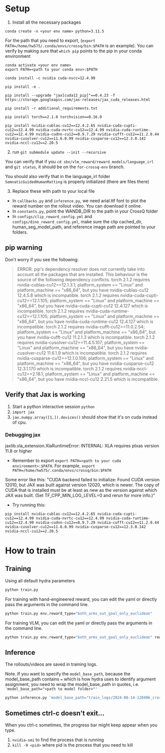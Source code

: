 # Setup
1. Install all the necessary packages
```
conda create -n <your env name> python=3.11.5
```

For the path that you need to export, (`export PATH=/home/hw575/.conda/envs/crossq/bin:$PATH` is an example). You can verify by making sure that `which pip` points to the pip in your conda environment
```
conda activate <your env name>
export PATH=<path to your conda env>:$PATH
```


```
conda install -c nvidia cuda-nvcc=12.4.99

pip install -e .

pip install --upgrade "jax[cuda12_pip]"==0.4.23 -f https://storage.googleapis.com/jax-releases/jax_cuda_releases.html

pip install -r additional_requirements.txt

pip install torch==2.1.0 torchvision==0.16.0

pip install nvidia-cublas-cu12==12.4.2.65 nvidia-cuda-cupti-cu12==12.4.99 nvidia-cuda-nvrtc-cu12==12.4.99 nvidia-cuda-runtime-cu12==12.4.99 nvidia-cudnn-cu12==8.9.7.29 nvidia-cufft-cu12==11.2.0.44 nvidia-cusolver-cu12==11.6.0.99 nvidia-cusparse-cu12==12.3.0.142 nvidia-nccl-cu12==2.20.5
```

2. run `git submodule update --init --recursive`

You can verify that if you `cd sbx/vlm_reward/reward_models/language_irl` and `git status`, it should be on the `for-crossq-env` branch.

You should also verify that in the language_irl folder `SemnaticGuidedHumanMatting` is properly initialized (there are files there)

3. Replace these with path to your local file
- In `callbacks.py` and `inference.py`, we need arial.ttf font to plot the reward number on the rollout video. You can download it online.
- In `constants.py`, point the WANDB_DIR to the path in your CrossQ folder
- In `configs/clip_reward_config.yml` and `configs/dino_reward_config.yml`, make sure the clip cached_dir, human_seg_model_path, and reference image path are pointed to your folders.


## pip warning
Don't worry if you see the following:
> ERROR: pip's dependency resolver does not currently take into account all the packages that are installed. This behaviour is the source of the following dependency conflicts.
torch 2.1.2 requires nvidia-cublas-cu12==12.1.3.1; platform_system == "Linux" and platform_machine == "x86_64", but you have nvidia-cublas-cu12 12.4.5.8 which is incompatible.
torch 2.1.2 requires nvidia-cuda-cupti-cu12==12.1.105; platform_system == "Linux" and platform_machine == "x86_64", but you have nvidia-cuda-cupti-cu12 12.4.127 which is incompatible.
torch 2.1.2 requires nvidia-cuda-runtime-cu12==12.1.105; platform_system == "Linux" and platform_machine == "x86_64", but you have nvidia-cuda-runtime-cu12 12.4.127 which is incompatible.
torch 2.1.2 requires nvidia-cufft-cu12==11.0.2.54; platform_system == "Linux" and platform_machine == "x86_64", but you have nvidia-cufft-cu12 11.2.1.3 which is incompatible.
torch 2.1.2 requires nvidia-cusolver-cu12==11.4.5.107; platform_system == "Linux" and platform_machine == "x86_64", but you have nvidia-cusolver-cu12 11.6.1.9 which is incompatible.
torch 2.1.2 requires nvidia-cusparse-cu12==12.1.0.106; platform_system == "Linux" and platform_machine == "x86_64", but you have nvidia-cusparse-cu12 12.3.1.170 which is incompatible.
torch 2.1.2 requires nvidia-nccl-cu12==2.18.1; platform_system == "Linux" and platform_machine == "x86_64", but you have nvidia-nccl-cu12 2.21.5 which is incompatible.



## Verify that Jax is working

1. Start a python interactive session `python`
2. `import jax`
3. `jax.numpy.array([1,]).devices()` should show that it's on cuda instead of cpu.

### Debugging jax

jaxlib.xla_extension.XlaRuntimeError: INTERNAL: XLA requires ptxas version 11.8 or higher

- Remember to export `export PATH=<path to your cuda environment>:$PATH`. For example, `export PATH=/home/hw575/.conda/envs/crossq/bin:$PATH`

Some error like this: "CUDA backend failed to initialize: Found CUDA version 12010, but JAX was built against version 12020, which is newer. The copy of CUDA that is installed must be at least as new as the version against which JAX was built. (Set TF_CPP_MIN_LOG_LEVEL=0 and rerun for more info.)"

- Try running this:
```
pip install nvidia-cublas-cu12==12.4.2.65 nvidia-cuda-cupti-cu12==12.4.99 nvidia-cuda-nvrtc-cu12==12.4.99 nvidia-cuda-runtime-cu12==12.4.99 nvidia-cudnn-cu12==8.9.7.29 nvidia-cufft-cu12==11.2.0.44 nvidia-cusolver-cu12==11.6.0.99 nvidia-cusparse-cu12==12.3.0.142 nvidia-nccl-cu12==2.20.5
```

# How to train

## Training
Using all default hydra parameters
```bash
python train.py 
```

For training with hand-engineered reward, you can edit the yaml or directly pass the arguments in the command line.
```bash
python train.py env.reward_type="both_arms_out_goal_only_euclidean"
``` 

For training VLM, you can edit the yaml or directly pass the arguments in the command line.
```bash
python train.py env.reward_type="both_arms_out_goal_only_euclidean" reward_model=patch_wasserstein
``` 

## Inference
The rollouts/videos are saved in training logs.

Note. If you want to specify the `model_base_path`, because the model_base_path contains `=` which is how hydra uses to identify argument assignment, you need to wrap the model_base_path in quotes, i.e. `'model_base_path="<path to model folder>"'`
```bash
python inference.py 'model_base_path="train_logs/2024-08-14-120406_crossq_envr=both_arms_out_goal_only_euclidean_rm=patch_wasserstein_s=9_nt=None/checkpoint"' model_checkpoint="model_2000_steps" env.reward_type="both_arms_out_goal_only_euclidean"
```


## Sometimes ctrl-c doesn't exit...
When you ctrl-c sometimes, the progress bar might keep appear when you type.
1. `nvidia-smi` to find the process that is running
2. `kill -9 <pid>` where pid is the process that you need to kill